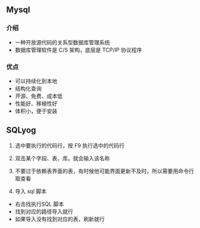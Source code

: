 ## Mysql

### 介绍

*   一种开放源代码的关系型数据库管理系统
*   数据库管理软件是 C/S 架构，底层是 TCP/IP 协议程序

### 优点

*   可以持续化到本地
*   结构化查询
*   开源、免费、成本低
*   性能好、移植性好
*   体积小，便于安装





##  SQLyog

1.  选中要执行的代码行，按 F9 执行选中的代码行

2.  双击某个字段、表、库。就会输入该名称
3.  不要过于依赖表界面的表，有时候他可能界面更新不及时，所以需要用命令行取查看

3.  导入 sql  脚本

*   右击找执行SQL 脚本
*   找到对应的路径导入就行
*   如果导入没有找到对应的表，刷新就行